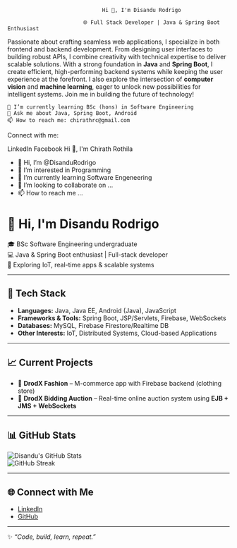   								  Hi 👋, I'm Disandu Rodrigo
								  
							🌐 Full Stack Developer | Java & Spring Boot Enthusiast

Passionate about crafting seamless web applications, I specialize in both frontend and backend development. From designing user interfaces to building robust APIs, I combine creativity with technical expertise to deliver scalable solutions. With a strong foundation in **Java** and **Spring Boot**, I create efficient, high-performing backend systems while keeping the user experience at the forefront. I also explore the intersection of **computer vision** and **machine learning**, eager to unlock new possibilities for intelligent systems. Join me in building the future of technology!

    🌱 I’m currently learning BSc (hons) in Software Engineering
    💬 Ask me about Java, Spring Boot, Android
    📫 How to reach me: chirathrc@gmail.com

Connect with me:

LinkedIn Facebook 
Hi 👋, I'm Chirath Rothila
- 👋 Hi, I’m @DisanduRodrigo
- 👀 I’m interested in Programming
- 🌱 I’m currently learning Software Engeneering
- 💞️ I’m looking to collaborate on ...
- 📫 How to reach me ...

<!---
DisanduRodrigo/DisanduRodrigo is a ✨ special ✨ repository because its `README.md` (this file) appears on your GitHub profile.
You can click the Preview link to take a look at your changes.
--->
# 👋 Hi, I'm Disandu Rodrigo  

🎓 BSc Software Engineering undergraduate  
💻 Java & Spring Boot enthusiast | Full-stack developer  
🚀 Exploring IoT, real-time apps & scalable systems  

---

## 🔧 Tech Stack  
- **Languages:** Java, Java EE, Android (Java), JavaScript  
- **Frameworks & Tools:** Spring Boot, JSP/Servlets, Firebase, WebSockets  
- **Databases:** MySQL, Firebase Firestore/Realtime DB  
- **Other Interests:** IoT, Distributed Systems, Cloud-based Applications  

---

## 📈 Current Projects  
- 🛒 **DrodX Fashion** – M-commerce app with Firebase backend (clothing store)  
- 🔨 **DrodX Bidding Auction** – Real-time online auction system using **EJB + JMS + WebSockets**  

---

## 📊 GitHub Stats  
![Disandu's GitHub Stats](https://github-readme-stats.vercel.app/api?username=YOUR-USERNAME&show_icons=true&theme=tokyonight)  
![GitHub Streak](https://streak-stats.demolab.com?user=YOUR-USERNAME&theme=tokyonight&hide_border=false)  

---

## 🌐 Connect with Me  
- [LinkedIn](https://www.linkedin.com/)  
- [GitHub](https://github.com/YOUR-USERNAME)  

---

✨ _“Code, build, learn, repeat.”_  
